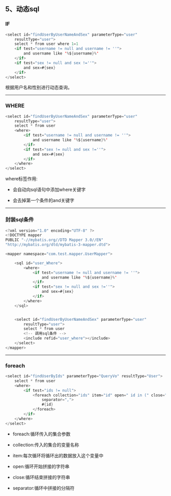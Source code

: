 ## 5、动态sql

### IF

```java
<select id="findUserByUserNameAndSex" parameterType="user"
    resultType="user">
    select * from user where 1=1
    <if test="username != null and username != ''">
        and username like '%${username}%'
    </if>
    <if test="sex != null and sex !=''">
        and sex=#{sex}
    </if>
</select>
```

根据用户名和性别进行动态查询。

---

### WHERE

```java
<select id="findUserByUserNameAndSex" parameterType="user"
    resultType="user">
    select * from user
    <where>
        <if test="username != null and username != ''">
            and username like '%${username}%'
        </if>
        <if test="sex != null and sex !=''">
            and sex=#{sex}
        </if>
    </where>
</select>
```

where标签作用:

* 会自动向sql语句中添加where关键字

* 会去掉第一个条件的and关键字

---

### 封装sql条件

```java
<?xml version="1.0" encoding="UTF-8" ?>
<!DOCTYPE mapper
PUBLIC "-//mybatis.org//DTD Mapper 3.0//EN"
"http://mybatis.org/dtd/mybatis-3-mapper.dtd">

<mapper namespace="com.test.mapper.UserMapper">

    <sql id="user_Where">
        <where>
            <if test="username != null and username != ''">
                and username like '%${username}%'
            </if>
            <if test="sex != null and sex !=''">
                and sex=#{sex}
            </if>
        </where>
    </sql>


    <select id="findUserByUserNameAndSex" parameterType="user"
        resultType="user">
        select * from user
        <!-- 调用sql条件 -->
        <include refid="user_where"></include>
    </select>
</mapper>
```

---

### foreach

```java
<select id="findUserByIds" parameterType="QueryVo" resultType="User">
    select * from user
    <where>
        <if test="ids != null">
            <foreach collection="ids" item="id" open=" id in (" close=")"
                separator=",">
                #{id}
            </foreach>
        </if>
    </where>
</select>
```

* foreach:循环传入的集合参数

* collection:传入的集合的变量名称

* item:每次循环将循环出的数据放入这个变量中

* open:循环开始拼接的字符串

* close:循环结束拼接的字符串

* separator:循环中拼接的分隔符



